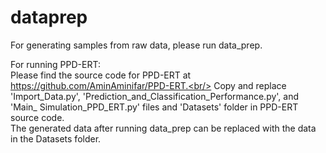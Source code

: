 # dataprep

For generating samples from raw data, please run data_prep.




For running PPD-ERT:<br/>
Please find the source code for PPD-ERT at https://github.com/AminAminifar/PPD-ERT.<br/>
Copy and replace 'Import_Data.py', 'Prediction_and_Classification_Performance.py', and 'Main_ Simulation_PPD_ERT.py' files and 'Datasets' folder in PPD-ERT source code.<br/>
The generated data after running data_prep can be replaced with the data in the Datasets folder.
